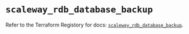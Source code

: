 # `scaleway_rdb_database_backup`

Refer to the Terraform Registory for docs: [`scaleway_rdb_database_backup`](https://registry.terraform.io/providers/scaleway/scaleway/2.27.0/docs/resources/rdb_database_backup).
